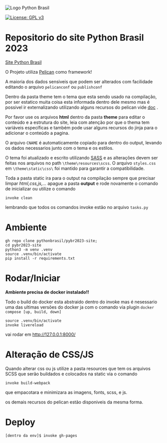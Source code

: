 ![Logo Python Brasil](./util/capa.png)


[![License: GPL v3](https://img.shields.io/badge/License-GPLv3-blue.svg)](https://www.gnu.org/licenses/gpl-3.0)

# Repositorio do site Python Brasil 2023

[Site Python Brasil](https://2023.pythonbrasil.org.br)

O Projeto utiliza [Pelican](https://docs.getpelican.com/en/latest/) como framework!

A maioria dos dados sensiveis que podem ser alterados com facilidade editando o arquivo `pelicanconf` ou `publishconf`

Dentro da pasta theme tem o tema que esta sendo usado na compilação, por ser estatico muita coisa esta informada dentro dele mesmo mas é possivel ir externalizando utilizando alguns recursos do pelican vide [doc](https://docs.getpelican.com/en/latest/) .

Por favor use os arquivos **html** dentro da pasta **theme** para editar o conteúdo e a estrutura do site, leia com atenção por que o thema tem variáveis específicas e também pode usar alguns recursos do jinja para o adicionar o conteúdo a pagina.

O arquivo `CNAME` é automaticamente copiado para dentro do output, levando os dados necessarios junto com o tema e os estilos.

O tema foi atualizado e escrito utilizando [SASS](https://sass-lang.com) e as alterações devem ser feitas nos arquivos no path `\theme\resources\scss`.
O arquivo `styles.css` em `\theme\static\css\` foi mantido para garantir a compatibilidade.

Toda a pasta static ira para o output na compilação sempre que precisar limpar *html,css,js,...* apague a pasta **output** e rode novamente o comando de inicializar ou utilize o comando

```
invoke clean
```

lembrando que todos os comandos invoke estão no arquivo `tasks.py`


# Ambiente
```shell
gh repo clone pythonbrasil/pybr2023-site;
cd pybr2023-site
python3 -m venv .venv
source .venv/bin/activate
pip install -r requirements.txt
```

# Rodar/Iniciar

**Ambiente precisa de docker instalado!!**

Todo o build do docker esta abstraido dentro do invoke mas é nesessario uma das ultimas versões do docker ja com o comando via plugin  `docker compose [up, build, down]`




```shell
source .venv/bin/activate
invoke livereload
```

vai rodar em http://127.0.0.1:8000/

# Alteração de CSS/JS

Quando alterar css ou js utilize a pasta resources que tem os arquivos SCSS que serão buildados e colocados na static via o comando 

```
invoke build-webpack
```
que empacotara e minimizara as imagens, fonts, scss, e js.

os demais recursos do pelican estão disponiveis da mesma forma.


# Deploy
```shell
[dentro da env]$ invoke gh-pages
```
